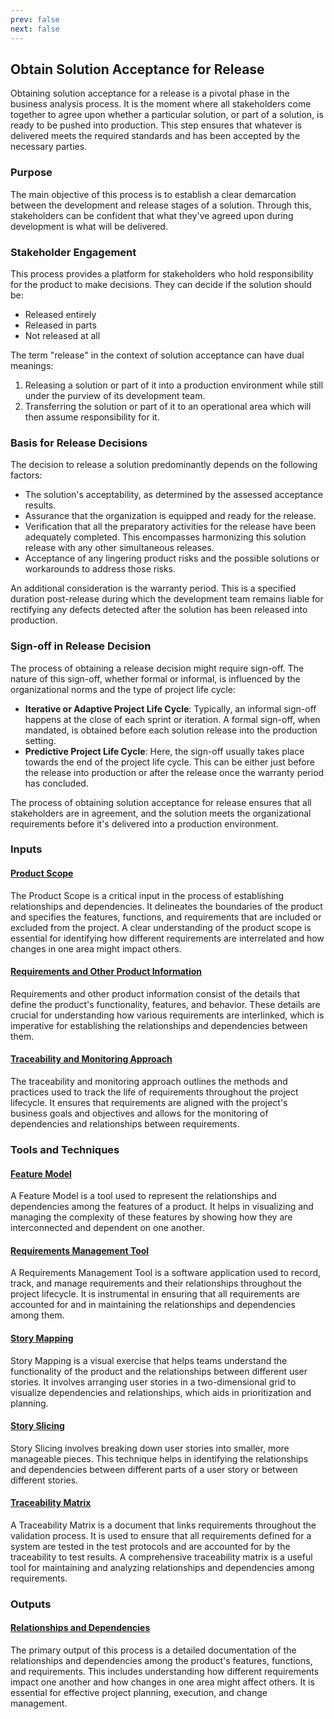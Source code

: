 ```yaml
---
prev: false
next: false
---
```


## Obtain Solution Acceptance for Release

Obtaining solution acceptance for a release is a pivotal phase in the business analysis process. It is the moment where all stakeholders come together to agree upon whether a particular solution, or part of a solution, is ready to be pushed into production. This step ensures that whatever is delivered meets the required standards and has been accepted by the necessary parties.

### Purpose

The main objective of this process is to establish a clear demarcation between the development and release stages of a solution. Through this, stakeholders can be confident that what they've agreed upon during development is what will be delivered.

### Stakeholder Engagement

This process provides a platform for stakeholders who hold responsibility for the product to make decisions. They can decide if the solution should be:

- Released entirely
- Released in parts
- Not released at all

The term "release" in the context of solution acceptance can have dual meanings:

1. Releasing a solution or part of it into a production environment while still under the purview of its development team.
2. Transferring the solution or part of it to an operational area which will then assume responsibility for it.

### Basis for Release Decisions

The decision to release a solution predominantly depends on the following factors:

- The solution's acceptability, as determined by the assessed acceptance results.
- Assurance that the organization is equipped and ready for the release.
- Verification that all the preparatory activities for the release have been adequately completed. This encompasses harmonizing this solution release with any other simultaneous releases.
- Acceptance of any lingering product risks and the possible solutions or workarounds to address those risks.

An additional consideration is the warranty period. This is a specified duration post-release during which the development team remains liable for rectifying any defects detected after the solution has been released into production.

### Sign-off in Release Decision

The process of obtaining a release decision might require sign-off. The nature of this sign-off, whether formal or informal, is influenced by the organizational norms and the type of project life cycle:

- **Iterative or Adaptive Project Life Cycle**: Typically, an informal sign-off happens at the close of each sprint or iteration. A formal sign-off, when mandated, is obtained before each solution release into the production setting.
- **Predictive Project Life Cycle**: Here, the sign-off usually takes place towards the end of the project life cycle. This can be either just before the release into production or after the release once the warranty period has concluded.

The process of obtaining solution acceptance for release ensures that all stakeholders are in agreement, and the solution meets the organizational requirements before it's delivered into a production environment.

### Inputs

#### [Product Scope](/content/gist/business-analysis/inputs-outputs/assessment-of-business-value.md)

The Product Scope is a critical input in the process of establishing relationships and dependencies. It delineates the boundaries of the product and specifies the features, functions, and requirements that are included or excluded from the project. A clear understanding of the product scope is essential for identifying how different requirements are interrelated and how changes in one area might impact others.

#### [Requirements and Other Product Information](/content/gist/business-analysis/inputs-outputs/elicitation-results-unconfirmed-confirmed.md)

Requirements and other product information consist of the details that define the product's functionality, features, and behavior. These details are crucial for understanding how various requirements are interlinked, which is imperative for establishing the relationships and dependencies between them.

#### [Traceability and Monitoring Approach](/content/gist/business-analysis/inputs-outputs/assessment-of-business-value.md)

The traceability and monitoring approach outlines the methods and practices used to track the life of requirements throughout the project lifecycle. It ensures that requirements are aligned with the project's business goals and objectives and allows for the monitoring of dependencies and relationships between requirements.

### Tools and Techniques

#### [Feature Model](/content/gist/business-analysis/tools-techniques/benchmarking.md)

A Feature Model is a tool used to represent the relationships and dependencies among the features of a product. It helps in visualizing and managing the complexity of these features by showing how they are interconnected and dependent on one another.

#### [Requirements Management Tool](/content/gist/business-analysis/tools-techniques/benchmarking.md)

A Requirements Management Tool is a software application used to record, track, and manage requirements and their relationships throughout the project lifecycle. It is instrumental in ensuring that all requirements are accounted for and in maintaining the relationships and dependencies among them.

#### [Story Mapping](/content/gist/business-analysis/inputs-outputs/assessment-of-business-value.md)

Story Mapping is a visual exercise that helps teams understand the functionality of the product and the relationships between different user stories. It involves arranging user stories in a two-dimensional grid to visualize dependencies and relationships, which aids in prioritization and planning.

#### [Story Slicing](/content/gist/business-analysis/tools-techniques/benchmarking.md)

Story Slicing involves breaking down user stories into smaller, more manageable pieces. This technique helps in identifying the relationships and dependencies between different parts of a user story or between different stories.

#### [Traceability Matrix](/content/gist/business-analysis/inputs-outputs/elicitation-results-unconfirmed-confirmed.md)

A Traceability Matrix is a document that links requirements throughout the validation process. It is used to ensure that all requirements defined for a system are tested in the test protocols and are accounted for by the traceability to test results. A comprehensive traceability matrix is a useful tool for maintaining and analyzing relationships and dependencies among requirements.

### Outputs

#### [Relationships and Dependencies](/content/gist/business-analysis/inputs-outputs/assessment-of-business-value.md)

The primary output of this process is a detailed documentation of the relationships and dependencies among the product's features, functions, and requirements. This includes understanding how different requirements impact one another and how changes in one area might affect others. It is essential for effective project planning, execution, and change management.
